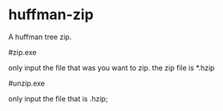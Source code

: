 # huffman-zip
A huffman tree zip.

#zip.exe

only input the file that was you want to zip.
the zip file is *.hzip

#unzip.exe

only input the file that is .hzip;
